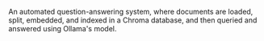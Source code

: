An automated question-answering system, where documents are loaded, split, embedded, and indexed in a Chroma database, and then queried and answered using Ollama's model.
